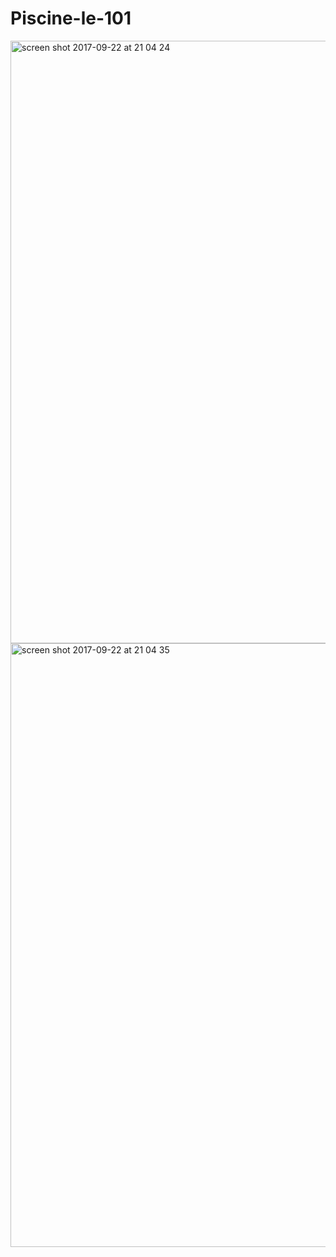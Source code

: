 
# Piscine-le-101

<img width="964" alt="screen shot 2017-09-22 at 21 04 24" src="https://user-images.githubusercontent.com/14071702/30760290-d7f29e7a-9fd9-11e7-9ff1-fe699f73b385.png">
<img width="966" alt="screen shot 2017-09-22 at 21 04 35" src="https://user-images.githubusercontent.com/14071702/30760294-db403664-9fd9-11e7-971e-02ff7c6c596f.png">
